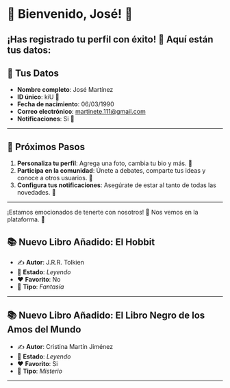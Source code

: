# 🎉 Bienvenido, **José**! 🎉
¡Has registrado tu perfil con éxito! 🥳 Aquí están tus datos:
---

## 📝 **Tus Datos**
- **Nombre completo**: José Martínez
- **ID único**: kiU 🔑
- **Fecha de nacimiento**: 06/03/1990
- **Correo electrónico**: martinete.111@gmail.com
- **Notificaciones**: Si 🔔
---

## 🎯 **Próximos Pasos**
1. **Personaliza tu perfil**: Agrega una foto, cambia tu bio y más. 📸
2. **Participa en la comunidad**: Únete a debates, comparte tus ideas y conoce a otros usuarios. 💬
3. **Configura tus notificaciones**: Asegúrate de estar al tanto de todas las novedades. 🔔
---

¡Estamos emocionados de tenerte con nosotros! 🎉 Nos vemos en la plataforma. 🌟
## 📚 **Nuevo Libro Añadido: El Hobbit**
- ✍️ **Autor**: J.R.R. Tolkien
- 📖 **Estado**: _Leyendo_
- ❤️ **Favorito**: No
- 🔖 **Tipo**: _Fantasía_

---
## 📚 **Nuevo Libro Añadido: El Libro Negro de los Amos del Mundo**
- ✍️ **Autor**: Cristina Martín Jiménez
- 📖 **Estado**: _Leyendo_
- ❤️ **Favorito**: Si
- 🔖 **Tipo**: _Misterio_

---
